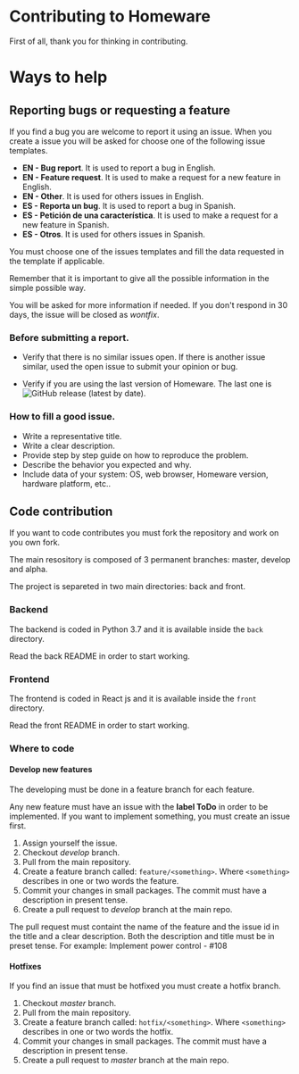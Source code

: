 # Contributing to Homeware

First of all, thank you for thinking in contributing.

# Ways to help

## Reporting bugs or requesting a feature

If you find a bug you are welcome to report it using an issue. When you create a issue you will be asked for choose one of the following issue templates.

- **EN - Bug report**. It is used to report a bug in English.
- **EN - Feature request**. It is used to make a request for a new feature in English.
- **EN - Other**. It is used for others issues in English.
- **ES - Reporta un bug**. It is used to report a bug in Spanish.
- **ES - Petición de una característica**. It is used to make a request for a new feature in Spanish.
- **ES - Otros**. It is used for others issues in Spanish.

You must choose one of the issues templates and fill the data requested in the template if applicable.

Remember that it is important to give all the possible information in the simple possible way.

You will be asked for more information if needed. If you don't respond in 30 days, the issue will be closed as _wontfix_.

### Before submitting a report.

- Verify that there is no similar issues open. If there is another issue similar, used the open issue to submit your opinion or bug.

- Verify if you are using the last version of Homeware. The last one is ![GitHub release (latest by date)](https://img.shields.io/github/v/release/kikeelectronico/Homeware-LAN?style=flat-square).

### How to fill a good issue.

- Write a representative title.
- Write a clear description.
- Provide step by step guide on how to reproduce the problem.
- Describe the behavior you expected and why.
- Include data of your system: OS, web browser, Homeware version, hardware platform, etc..

## Code contribution

If you want to code contributes you must fork the repository and work on you own fork.

The main resository is composed of 3 permanent branches: master, develop and alpha.

The project is separeted in two main directories: back and front.

### Backend

The backend is coded in Python 3.7 and it is available inside the `back` directory.

Read the back README in order to start working.

### Frontend

The frontend is coded in React js and it is available inside the `front` directory.

Read the front README in order to start working.

### Where to code

#### Develop new features

The developing must be done in a feature branch for each feature.

Any new feature must have an issue with the **label ToDo** in order to be implemented. If you want to implement something, you must create an issue first.

1. Assign yourself the issue.
1. Checkout _develop_ branch.
1. Pull from the main repository.
1. Create a feature branch called: `feature/<something>`. Where `<something>` describes in one or two words the feature.
1. Commit your changes in small packages. The commit must have a description in present tense.
1. Create a pull request to _develop_ branch at the main repo.

The pull request must containt the name of the feature and the issue id in the title and a clear description. Both the description and title must be in preset tense. For example: Implement power control - #108

#### Hotfixes

If you find an issue that must be hotfixed you must create a hotfix branch.

1. Checkout _master_ branch.
1. Pull from the main repository.
1. Create a feature branch called: `hotfix/<something>`. Where `<something>` describes in one or two words the hotfix.
1. Commit your changes in small packages. The commit must have a description in present tense.
1. Create a pull request to _master_ branch at the main repo.
